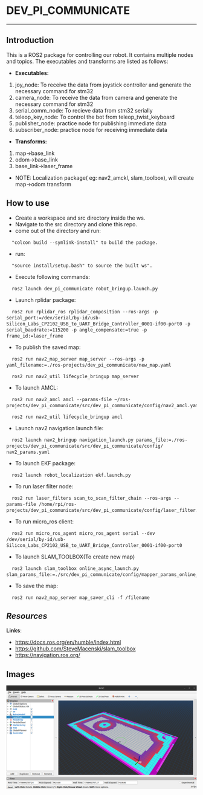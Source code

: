 # DEV_PI_COMMUNICATE

--- 

## **Introduction**

This is a ROS2 package for controlling our robot. It contains multiple nodes and topics.
The executables and transforms are listed as follows:

* **Executables:**
1. joy_node: To receive the data from joystick controller and generate the necessary command for stm32
2. camera_node: To receive the data from camera and generate the necessary command for stm32
3. serial_comm_node: To recieve data from stm32 serially
4. teleop_key_node: To control the bot from teleop_twist_keyboard
5. publisher_node: practice node for publishing immediate data
5. subscriber_node: practice node for receiving immediate data

* **Transforms:**
1. map->base_link
2. odom->base_link
3. base_link->laser_frame  

* NOTE: Localization package( eg: nav2_amckl, slam_toolbox), will create map->odom transform

## **How to use**
 
  * Create a workspace and src directory inside the ws.
  * Navigate to the src directory and clone this repo.
  * come out of the directory and run:
  ```
    "colcon build --symlink-install" to build the package.
  ```
  * run:
  ```
    "source install/setup.bash" to source the built ws".
  ```
  * Execute following commands:
  ```
    ros2 launch dev_pi_communicate robot_bringup.launch.py 
  ```
  * Launch rplidar package:
  ```
    ros2 run rplidar_ros rplidar_composition --ros-args -p serial_port:=/dev/serial/by-id/usb-Silicon_Labs_CP2102_USB_to_UART_Bridge_Controller_0001-if00-port0 -p serial_baudrate:=115200 -p angle_compensate:=true -p frame_id:=laser_frame
  ```
  * To publish the saved map: 
  ```
    ros2 run nav2_map_server map_server --ros-args -p yaml_filename:=./ros-projects/dev_pi_communicate/new_map.yaml
  ```
  ```  
    ros2 run nav2_util lifecycle_bringup map_server 
  ```
  * To launch AMCL:
  ```  
    ros2 run nav2_amcl amcl --params-file ~/ros-projects/dev_pi_communicate/src/dev_pi_communicate/config/nav2_amcl.yaml 
  ```
  ```  
    ros2 run nav2_util lifecycle_bringup amcl
  ```
  * Launch nav2 navigation launch file:
  ```
    ros2 launch nav2_bringup navigation_launch.py params_file:=./ros-projects/dev_pi_communicate/src/dev_pi_communicate/config/ nav2_params.yaml
  ```
  * To launch EKF package:
  ```  
    ros2 launch robot_localization ekf.launch.py
  ```
  * To run laser filter node:
  ```
    ros2 run laser_filters scan_to_scan_filter_chain --ros-args --params-file /home/rpi/ros-projects/dev_pi_communicate/src/dev_pi_communicate/config/laser_filter.yaml
  ```
  * To run micro_ros client:
  ```  
    ros2 run micro_ros_agent micro_ros_agent serial --dev /dev/serial/by-id/usb-Silicon_Labs_CP2102_USB_to_UART_Bridge_Controller_0001-if00-port0
  ```
  * To launch SLAM_TOOLBOX(To create new map)
  ```
    ros2 launch slam_toolbox online_async_launch.py slam_params_file:=./src/dev_pi_communicate/config/mapper_params_online_async.yaml 
  ```
  * To save the map: 
  ``` 
    ros2 run nav2_map_server map_saver_cli -f /filename
  ```
  

## ***Resources***

**Links**:
- https://docs.ros.org/en/humble/index.html
- https://github.com/SteveMacenski/slam_toolbox
- https://navigation.ros.org/

## Images

![MAP OF GAMEFEILD!](/docs/gamefield.png "map")


